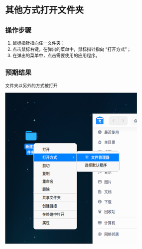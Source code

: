 # 其他方式打开文件夹

## 操作步骤

1. 鼠标指针指向任一文件夹；
2. 点击鼠标右键，在弹出的菜单中，鼠标指针指向 “打开方式”；
3. 在弹出的菜单中，点击需要使用的应用程序。

## 预期结果

文件夹以另外的方式被打开

![其他方式打开文件夹](./img/其他方式打开文件夹.png)